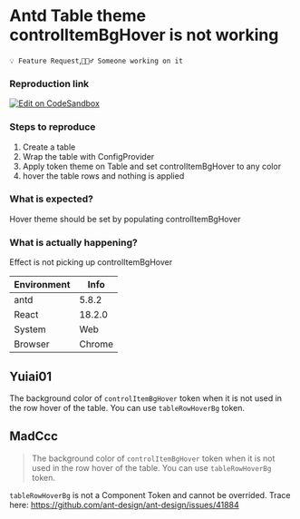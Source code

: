 # Antd Table theme controlItemBgHover is not working

`💡 Feature Request`,`👷🏻‍♂️ Someone working on it`

### Reproduction link

[![Edit on CodeSandbox](https://codesandbox.io/static/img/play-codesandbox.svg)](https://codesandbox.io/s/basic-usage-antd-5-8-2-forked-zg6p98?file=/demo.tsx)

### Steps to reproduce

1. Create a table
2. Wrap the table with ConfigProvider
3. Apply token theme on Table and set controlItemBgHover to any color
4. hover the table rows and nothing is applied

### What is expected?

Hover theme should be set by populating controlItemBgHover

### What is actually happening?

Effect is not picking up controlItemBgHover

| Environment | Info   |
| ----------- | ------ |
| antd        | 5.8.2  |
| React       | 18.2.0 |
| System      | Web    |
| Browser     | Chrome |

<!-- generated by ant-design-issue-helper. DO NOT REMOVE -->

## Yuiai01

The background color of `controlItemBgHover` token when it is not used in the row hover of the table. You can use `tableRowHoverBg` token.

## MadCcc

> The background color of `controlItemBgHover` token when it is not used in the row hover of the table. You can use `tableRowHoverBg` token.

`tableRowHoverBg` is not a Component Token and cannot be overrided.
Trace here: https://github.com/ant-design/ant-design/issues/41884
